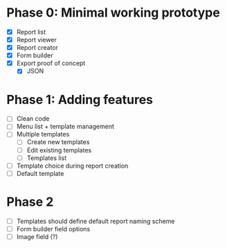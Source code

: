 # Phase 0: Minimal working prototype
* [x] Report list
* [x] Report viewer
* [x] Report creator
* [x] Form builder
* [x] Export proof of concept
  * [x] JSON

# Phase 1: Adding features
* [ ] Clean code
* [ ] Menu list + template management
* [ ] Multiple templates
  * [ ] Create new templates
  * [ ] Edit existing templates
  * [ ] Templates list
* [ ] Template choice during report creation
* [ ] Default template

# Phase 2
* [ ] Templates should define default report naming scheme
* [ ] Form builder field options
* [ ] Image field (?)
